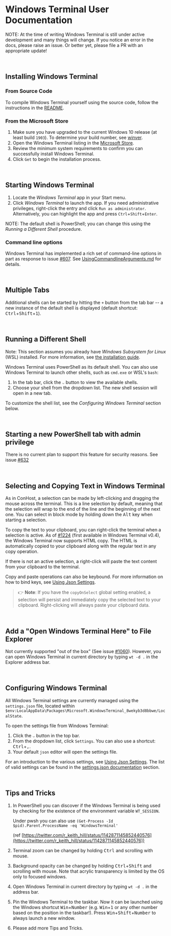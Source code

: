 # Windows Terminal User Documentation

NOTE: At the time of writing Windows Terminal is still under active development and many things will
change. If you notice an error in the docs, please raise an issue. Or better yet, please file a PR with an appropriate update!

<br>

## Installing Windows Terminal

### From Source Code

To compile Windows Terminal yourself using the source code, follow the instructions in the [README](/README.md#developer-guidance).

### From the Microsoft Store

1. Make sure you have upgraded to the current Windows 10 release (at least build `1903`). To determine your build number, see [winver](https://docs.microsoft.com/en-us/windows/client-management/windows-version-search).
2. Open the Windows Terminal listing in the [Microsoft Store](https://aka.ms/install-terminal).
3. Review the minimum system requirements to confirm you can successfully install Windows Terminal.
4. Click `Get` to begin the installation process.

<br>

## Starting Windows Terminal

1. Locate the _Windows Terminal_ app in your Start menu.
2. Click _Windows Terminal_ to launch the app. If you need administrative privileges, right-click the entry and click `Run as administrator`. Alternatively, you can highlight the app and press `Ctrl`+`Shift`+`Enter`.

NOTE: The default shell is PowerShell; you can change this using the _Running a Different Shell_ procedure.

### Command line options

Windows Terminal has implemented a rich set of command-line options in part as response to issue [#607](https://github.com/microsoft/terminal/issues/607).  See [UsingCommandlineArguments.md](https://github.com/microsoft/terminal/blob/master/doc/user-docs/UsingCommandlineArguments.md) for details.

<br>

## Multiple Tabs

Additional shells can be started by hitting the `+` button from the tab bar -- a new instance of the
default shell is displayed (default shortcut: <kbd>Ctrl</kbd>+<kbd>Shift</kbd>+<kbd>1</kbd>).

<br>

## Running a Different Shell

Note: This section assumes you already have _Windows Subsystem for Linux_ (WSL) installed. For more information, see [the installation guide](https://docs.microsoft.com/en-us/windows/wsl/install-win10).

Windows Terminal uses PowerShell as its default shell. You can also use Windows Terminal to launch other shells, such as `cmd.exe` or WSL's `bash`:

1. In the tab bar, click the `⌵` button to view the available shells.
2. Choose your shell from the dropdown list. The new shell session will open in a new tab.

To customize the shell list, see the _Configuring Windows Terminal_ section below.

<br>

## Starting a new PowerShell tab with admin privilege

There is no current plan to support this feature for security reasons. See issue [#632](https://github.com/microsoft/terminal/issues/632)

<br>

## Selecting and Copying Text in Windows Terminal

As in ConHost, a selection can be made by left-clicking and dragging the mouse across the terminal. This is a line selection by default, meaning that the selection will wrap to the end of the line and the beginning of the next one. You can select in block mode by holding down the <kbd>Alt</kbd> key when starting a selection.

To copy the text to your clipboard, you can right-click the terminal when a selection is active. As of [#1224](https://github.com/microsoft/terminal/pull/1224) (first available in Windows Terminal v0.4), the Windows Terminal now supports HTML copy. The HTML is automatically copied to your clipboard along with the regular text in any copy operation.

If there is not an active selection, a right-click will paste the text content from your clipboard to the terminal.

Copy and paste operations can also be keybound. For more information on how to bind keys, see [Using Json Settings](UsingJsonSettings.md#adding-copy-and-paste-keybindings).

> 👉 **Note**: If you have the `copyOnSelect` global setting enabled, a selection will persist and immediately copy the selected text to your clipboard. Right-clicking will always paste your clipboard data.

<br>

## Add a "Open Windows Terminal Here" to File Explorer

Not currently supported "out of the box" (See issue [#1060](https://github.com/microsoft/terminal/issues/1060)). However, you can open Windows Terminal in current directory by typing `wt -d .` in the Explorer address bar.

<br>

## Configuring Windows Terminal

All Windows Terminal settings are currently managed using the `settings.json` file, located within `$env:LocalAppData\Packages\Microsoft.WindowsTerminal_8wekyb3d8bbwe/LocalState`.

To open the settings file from Windows Terminal:

1. Click the `⌵` button in the top bar.
2. From the dropdown list, click `Settings`. You can also use a shortcut: <kbd>Ctrl</kbd>+<kbd>,</kbd>.
3. Your default `json` editor will open the settings file.

For an introduction to the various settings, see [Using Json Settings](UsingJsonSettings.md). The list of valid settings can be found in the [settings.json documentation](../cascadia/SettingsSchema.md) section.

<br>

## Tips and Tricks

1. In PowerShell you can discover if the Windows Terminal is being used by checking for the existence of the environment variable `WT_SESSION`.

    Under pwsh you can also use
`(Get-Process -Id $pid).Parent.ProcessName -eq 'WindowsTerminal'`

    (ref [https://twitter.com/r_keith_hill/status/1142871145852440576](https://twitter.com/r_keith_hill/status/1142871145852440576))

2. Terminal zoom can be changed by holding <kbd>Ctrl</kbd> and scrolling with mouse.
3. Background opacity can be changed by holding <kbd>Ctrl</kbd>+<kbd>Shift</kbd> and scrolling with mouse. Note that acrylic transparency is limited by the OS only to focused windows.
4. Open Windows Terminal in current directory by typing `wt -d .` in the address bar.
5. Pin the Windows Terminal to the taskbar. Now it can be launched using the Windows shortcut <kbd>Win</kbd>+<kbd>Number</kbd> (e.g. <kbd>Win</kbd>+<kbd>1</kbd> or any other number based on the position in the taskbar!). Press <kbd>Win</kbd>+<kbd>Shift</kbd>+<kbd>Number</kbd> to always launch a new window.
6. Please add more Tips and Tricks.
